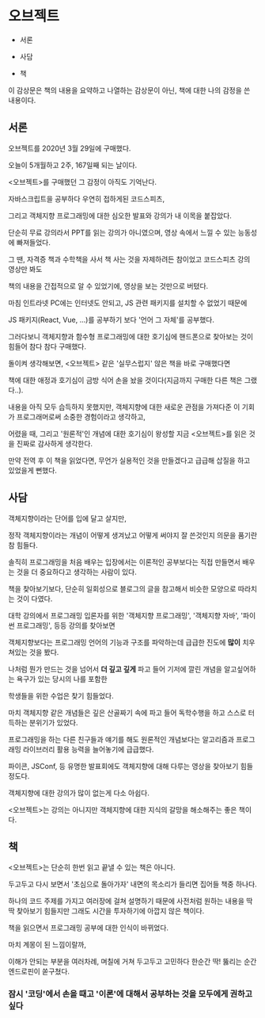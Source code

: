 # 오브젝트

* 서론

* 사담

* 책

이 감상문은 책의 내용을 요약하고 나열하는 감상문이 아닌, 책에 대한 나의 감정을 쓴 내용이다.

## 서론

오브젝트를 2020년 3월 29일에 구매했다.

오늘이 5개월하고 2주, 167일째 되는 날이다.

<오브젝트>를 구매했던 그 감정이 아직도 기억난다.

자바스크립트을 공부하다 우연히 접하게된 코드스피츠,

그리고 객체지향 프로그래밍에 대한 심오한 발표와 강의가 내 이목을 붙잡았다.

단순히 무료 강의라서 PPT를 읽는 강의가 아니였으며, 영상 속에서 느낄 수 있는 능동성에 빠져들었다.

그 땐, 자격증 책과 수학책을 사서 책 사는 것을 자제하려든 참이었고 코드스피츠 강의 영상만 봐도

책의 내용을 간접적으로 알 수 있었기에, 영상을 보는 것만으로 버텼다.

마침 인트라넷 PC에는 인터넷도 안되고, JS 관련 패키지를 설치할 수 없었기 때문에

JS 패키지(React, Vue, ...)를 공부하기 보다 '언어 그 자체'를 공부했다.

그러다보니 객체지향과 함수형 프로그래밍에 대한 호기심에 핸드폰으로 찾아보는 것이 힘들어 참다 참다 구매했다.

돌이켜 생각해보면, <오브젝트> 같은 '실무스럽지' 않은 책을 바로 구매했다면

책에 대한 애정과 호기심이 금방 식어 손을 놨을 것이다(지금까지 구매한 다른 책은 그랬다..).

내용을 아직 모두 습득하지 못했지만, 객체지향에 대한 새로운 관점을 가져다준 이 기회가 프로그래머로써 소중한 경험이라고 생각하고,

어렸을 때, 그리고 '원론적'인 개념에 대한 호기심이 왕성할 지금 <오브젝트>를 읽은 것을 진짜로 감사하게 생각한다.

만약 전역 후 이 책을 읽었다면, 무언가 실용적인 것을 만들겠다고 급급해 삽질을 하고 있었을게 뻔했다.

## 사담

객체지향이라는 단어를 입에 달고 살지만,

정작 객체지향이라는 개념이 어떻게 생겨났고 어떻게 써야지 잘 쓴것인지 의문을 품기란 참 힘들다.

솔직히 프로그래밍을 처음 배우는 입장에서는 이론적인 공부보다는 직접 만들면서 배우는 것을 더 중요하다고 생각하는 사람이 있다.

책을 찾아보기보다, 단순히 일회성으로 블로그의 글을 참고해서 비슷한 모양으로 따라치는 것이 다였다.

대학 강의에서 프로그래밍 입론자를 위한 '객체지향 프로그래밍', '객체지향 자바', '파이썬 프로그래밍', 등등 강의를 찾아보면

객체지향보다는 프로그래밍 언어의 기능과 구조를 파악하는데 급급한 진도에 **많이** 치우쳐있는 것을 봤다.

나처럼 뭔가 만드는 것을 넘어서 **더 깊고 깊게** 파고 들어 기저에 깔린 개념을 알고싶어하는 욕구가 있는 당시의 나를 포함한

학생들을 위한 수업은 찾기 힘들었다.

마치 객체지향 같은 개념들은 깊은 산골짜기 속에 파고 들어 독학수행을 하고 스스로 터득하는 분위기가 있었다.

프로그래밍을 하는 다른 친구들과 얘기를 해도 원론적인 개념보다는 알고리즘과 프로그래밍 라이브러리 활용 능력을 늘어놓기에 급급했다.

파이콘, JSConf, 등 유명한 발표회에도 객체지향에 대해 다루는 영상을 찾아보기 힘들 정도다.

객체지향에 대한 강의가 많이 없는게 다소 아쉽다.

<오브젝트>는 강의는 아니지만 객체지향에 대한 지식의 갈망을 해소해주는 좋은 책이다.

## 책

<오브젝트>는 단순히 한번 읽고 끝낼 수 있는 책은 아니다.

두고두고 다시 보면서 '초심으로 돌아가자' 내면의 목소리가 들리면 집어들 책중 하나다.

하나의 코드 주제를 가지고 여러장에 걸쳐 설명하기 때문에 사전처럼 원하는 내용을 딱딱 찾아보기 힘들지만 그래도 시간을 투자하기에 아깝지 않은 책이다.

책을 읽으면서 프로그래밍 공부에 대한 인식이 바뀌었다.

마치 계몽이 된 느낌이랄까,

이해가 안되는 부분을 여러차례, 며칠에 거쳐 두고두고 고민하다 한순간 딱! 뚫리는 순간 엔드로핀이 쏟구쳤다.

### 잠시 '코딩'에서 손을 때고 '이론'에 대해서 공부하는 것을 모두에게 권하고 싶다
